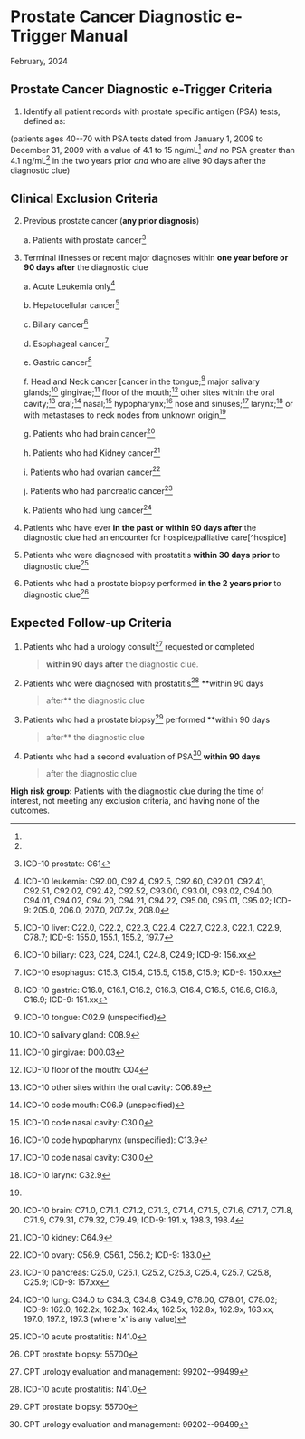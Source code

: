 # Prostate Cancer Diagnostic e-Trigger Manual

February, 2024

## Prostate Cancer Diagnostic e-Trigger Criteria

1.  Identify all patient records with prostate specific antigen (PSA)
    tests, defined as:

(patients ages 40--70 with PSA tests dated from January 1, 2009 to
December 31, 2009 with a value of 4.1 to 15 ng/mL[^1] *and* no PSA
greater than 4.1 ng/mL[^2] in the two years prior *and* who are alive 90
days after the diagnostic clue)

## Clinical Exclusion Criteria

2.  Previous prostate cancer (**any prior diagnosis**)

    a.  Patients with prostate cancer[^3]

3.  Terminal illnesses or recent major diagnoses within **one year
    before or 90 days after** the diagnostic clue

    a.  Acute Leukemia only[^4]

    b.  Hepatocellular cancer[^5]

    c.  Biliary cancer[^6]

    d.  Esophageal cancer[^7]

    e.  Gastric cancer[^8]

    f.  Head and Neck cancer \[cancer in the tongue;[^9] major salivary
        glands;[^10] gingivae;[^11] floor of the mouth;[^12] other sites
        within the oral cavity;[^13] oral;[^14] nasal;[^15]
        hypopharynx;[^16] nose and sinuses;[^17] larynx;[^18] or with
        metastases to neck nodes from unknown origin[^19]

    g.  Patients who had brain cancer[^20]

    h.  Patients who had Kidney cancer[^21]

    i.  Patients who had ovarian cancer[^22]

    j.  Patients who had pancreatic cancer[^23]

    k.  Patients who had lung cancer[^24]

4.  Patients who have ever **in the past or within 90 days after** the
    diagnostic clue had an encounter for hospice/palliative care[^hospice]

5.  Patients who were diagnosed with prostatitis **within 30 days
    prior** to diagnostic clue[^26]

6.  Patients who had a prostate biopsy performed **in the 2 years
    prior** to diagnostic clue[^27]

## Expected Follow-up Criteria

1.  Patients who had a urology consult[^28] requested or completed
    > **within 90 days after** the diagnostic clue.

2.  Patients who were diagnosed with prostatitis[^26] **within 90 days
    > after** the diagnostic clue

3.  Patients who had a prostate biopsy[^27] performed **within 90 days
    > after** the diagnostic clue

4.  Patients who had a second evaluation of PSA[^28] **within 90 days**
    > after the diagnostic clue

**High risk group:** Patients with the diagnostic clue during the time
of interest, not meeting any exclusion criteria, and having none of the
outcomes.






[^1]: 

[^2]: 

[^3]: ICD-10 prostate: C61

[^4]: ICD-10 leukemia: C92.00, C92.4, C92.5, C92.60, C92.01, C92.41,
C92.51, C92.02, C92.42, C92.52, C93.00, C93.01, C93.02, C94.00, C94.01,
C94.02, C94.20, C94.21, C94.22, C95.00, C95.01, C95.02; ICD-9: 205.0,
206.0, 207.0, 207.2x, 208.0

[^5]: ICD-10 liver: C22.0, C22.2, C22.3, C22.4, C22.7, C22.8, C22.1,
C22.9, C78.7; ICD-9: 155.0, 155.1, 155.2, 197.7

[^6]: ICD-10 biliary: C23, C24, C24.1, C24.8, C24.9; ICD-9: 156.xx

[^7]: ICD-10 esophagus: C15.3, C15.4, C15.5, C15.8, C15.9; ICD-9: 150.xx

[^8]: ICD-10 gastric: C16.0, C16.1, C16.2, C16.3, C16.4, C16.5, C16.6,
C16.8, C16.9; ICD-9: 151.xx

[^9]: ICD-10 tongue: C02.9 (unspecified)

[^10]: ICD-10 salivary gland: C08.9

[^11]: ICD-10 gingivae: D00.03

[^12]: ICD-10 floor of the mouth: C04

[^13]: ICD-10 other sites within the oral cavity: C06.89

[^14]: ICD-10 code mouth: C06.9 (unspecified)

[^15]: ICD-10 code nasal cavity: C30.0

[^16]: ICD-10 code hypopharynx (unspecified): C13.9

[^17]: ICD-10 code nasal cavity: C30.0

[^18]: ICD-10 larynx: C32.9

[^19]: 

[^20]: ICD-10 brain: C71.0, C71.1, C71.2, C71.3, C71.4, C71.5, C71.6,
C71.7, C71.8, C71.9, C79.31, C79.32, C79.49; ICD-9: 191.x, 198.3, 198.4

[^21]: ICD-10 kidney: C64.9

[^22]: ICD-10 ovary: C56.9, C56.1, C56.2; ICD-9: 183.0

[^23]: ICD-10 pancreas: C25.0, C25.1, C25.2, C25.3, C25.4, C25.7, C25.8,
C25.9; ICD-9: 157.xx

[^24]: ICD-10 lung: C34.0 to C34.3, C34.8, C34.9, C78.00, C78.01, C78.02;
ICD-9: 162.0, 162.2x, 162.3x, 162.4x, 162.5x, 162.8x, 162.9x, 163.xx,
197.0, 197.2, 197.3 (where 'x' is any value)



[^26]: ICD-10 acute prostatitis: N41.0

[^27]: CPT prostate biopsy: 55700

[^28]: CPT urology evaluation and management: 99202--99499

